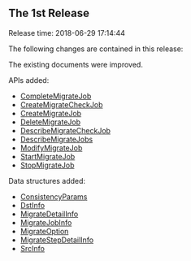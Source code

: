 ## The 1st Release

Release time: 2018-06-29 17:14:44

The following changes are contained in this release:

The existing documents were improved.

APIs added:

* [CompleteMigrateJob](/document/api/571/#)
* [CreateMigrateCheckJob](/document/api/571/#)
* [CreateMigrateJob](/document/api/571/#)
* [DeleteMigrateJob](/document/api/571/#)
* [DescribeMigrateCheckJob](/document/api/571/#)
* [DescribeMigrateJobs](/document/api/571/#)
* [ModifyMigrateJob](/document/api/571/#)
* [StartMigrateJob](/document/api/571/#)
* [StopMigrateJob](/document/api/571/#)

Data structures added:

* [ConsistencyParams](/document/api/571/##ConsistencyParams)
* [DstInfo](/document/api/571/##DstInfo)
* [MigrateDetailInfo](/document/api/571/##MigrateDetailInfo)
* [MigrateJobInfo](/document/api/571/##MigrateJobInfo)
* [MigrateOption](/document/api/571/##MigrateOption)
* [MigrateStepDetailInfo](/document/api/571/##MigrateStepDetailInfo)
* [SrcInfo](/document/api/571/##SrcInfo)


